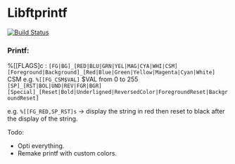 # Libftprintf

[![Build Status](https://travis-ci.org/Lexouu77/Libftprintf.svg?branch=master)](https://travis-ci.org/Lexouu77/Libftprintf)

### Printf:

%[[FLAGS]c :
`[FG|BG]_[RED|BLU|GRN|YEL|MAG|CYA|WHI|CSM]`
```[Foreground|Background]_[Red|Blue|Green|Yellow|Magenta|Cyan|White]```
CSM e.g. `%[[FG_CSM$VAL]` $VAL from 0 to 255
`[SP]_[RST|BOL|UND|REV|FGR|BGR]`
```[Special]_[Reset|Bold|Underligned|ReversedColor|ForegroundReset|BackgroundReset]```


e.g. `%[[FG_RED,SP_RST]s` -> display the string in red then reset to black after the display of the string.

Todo:
- Opti everything.
- Remake printf with custom colors.
